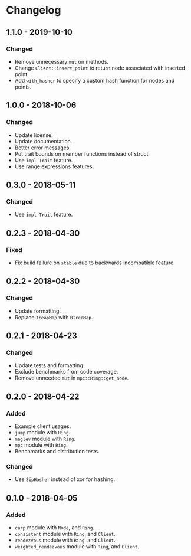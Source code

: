 # Changelog

## 1.1.0 - 2019-10-10

### Changed

- Remove unnecessary `mut` on methods.
- Change `Client::insert_point` to return node associated with inserted point.
- Add `with_hasher` to specify a custom hash function for nodes and points.

## 1.0.0 - 2018-10-06

### Changed

- Update license.
- Update documentation.
- Better error messages.
- Put trait bounds on member functions instead of struct.
- Use `impl Trait` feature.
- Use range expressions features.

## 0.3.0 - 2018-05-11

### Changed

- Use `impl Trait` feature.

## 0.2.3 - 2018-04-30

### Fixed

- Fix build failure on `stable` due to backwards incompatible feature.

## 0.2.2 - 2018-04-30

### Changed

- Update formatting.
- Replace `TreapMap` with `BTreeMap`.

## 0.2.1 - 2018-04-23

### Changed

- Update tests and formatting.
- Exclude benchmarks from code coverage.
- Remove unneeded `mut` in `mpc::Ring::get_node`.

## 0.2.0 - 2018-04-22

### Added

- Example client usages.
- `jump` module with `Ring`.
- `maglev` module with `Ring`.
- `mpc` module with `Ring`.
- Benchmarks and distribution tests.

### Changed

- Use `SipHasher` instead of xor for hashing.

## 0.1.0 - 2018-04-05

### Added

- `carp` module with `Node`, and `Ring`.
- `consistent` module with `Ring`, and `Client`.
- `rendezvous` module with `Ring`, and `Client`.
- `weighted_rendezvous` module with `Ring`, and `Client`.
